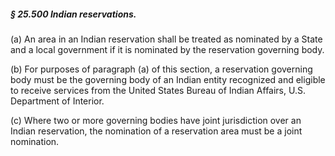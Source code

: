 ##### § 25.500 Indian reservations. #####

(a) An area in an Indian reservation shall be treated as nominated by a State and a local government if it is nominated by the reservation governing body.

(b) For purposes of paragraph (a) of this section, a reservation governing body must be the governing body of an Indian entity recognized and eligible to receive services from the United States Bureau of Indian Affairs, U.S. Department of Interior.

(c) Where two or more governing bodies have joint jurisdiction over an Indian reservation, the nomination of a reservation area must be a joint nomination.